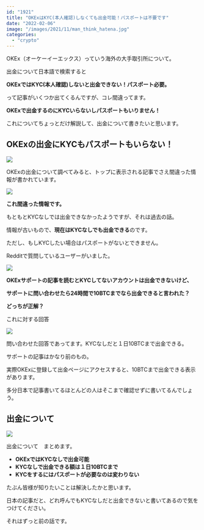 ```yaml
---
id: "1921"
title: "OKExはKYC(本人確認)しなくても出金可能！パスポートは不要です"
date: "2022-02-06"
image: "/images/2021/11/man_think_hatena.jpg"
categories: 
  - "crypto"
---
```


OKEx（オーケーイーエックス）っていう海外の大手取引所について。

出金について日本語で検索すると

**OKExではKYC(本人確認)しないと出金できない！パスポート必要。**

って記事がいくつか出てくるんですが、コレ間違ってます。

**OKExで出金するのにKYCいらないしパスポートもいりません！**

これについてちょっとだけ解説して、出金について書きたいと思います。

## OKExの出金にKYCもパスポートもいらない！

![](../../assets/images/2022/01/fingerpointing.jpg)

OKExの出金について調べてみると、トップに表示される記事でさえ間違った情報が書かれています。

![](../../assets/images/2022/02/okex_wrong_info.jpg)

**これ間違った情報です。**

もともとKYCなしでは出金できなかったようですが、それは過去の話。

情報が古いもので、**現在はKYCなしでも出金できる**のです。

ただし、もしKYCしたい場合はパスポートがないとできません。

Redditで質問しているユーザーがいました。

![](https://i.gyazo.com/fb7e4f0038f2344d3d64722606f96c1f.png)

**OKExサポートの記事を読むとKYCしてないアカウントは出金できないけど、**

**サポートに問い合わせたら24時間で10BTCまでなら出金できると言われた？**

**どっちが正解？**

これに対する回答

![](https://i.gyazo.com/6a4d657424c57e3d2d915ba69e661805.png)

問い合わせた回答であってます。KYCなしだと１日10BTCまで出金できる。

サポートの記事はかなり前のもの。

実際OKExに登録して出金ページにアクセスすると、10BTCまで出金できる表示があります。

多分日本で記事書いてるほとんどの人はそこまで確認せずに書いてるんでしょう。

## 出金について

![](../../assets/images/2022/01/money_letter.jpg)

出金について　まとめます。

- **OKExではKYCなしで出金可能**
- **KYCなしで出金できる額は１日10BTCまで**
- **KYCをするにはパスポートが必要なのは変わりない**

たぶん皆様が知りたいことは解決したかと思います。

日本の記事だと、どれ呼んでもKYCなしだと出金できないと書いてあるので気をつけてください。

それはずっと前の話です。
